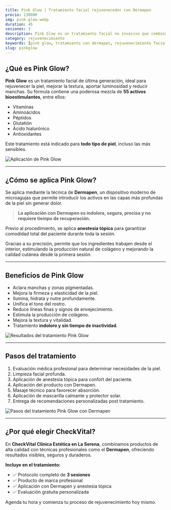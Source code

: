```yaml
---
title: Pink Glow | Tratamiento facial rejuvenecedor con Dermapen
precio: 130000
img: pink-glow.webp
duration: 45
sesiones: 3
description: Pink Glow es un tratamiento facial no invasivo que combina 55 activos aplicados con Dermapen. Ilumina, hidrata, aclara manchas y mejora la firmeza y textura de la piel sin dolor. Ideal para todo tipo de piel.
category: rejuvenecimiento
keywords: [pink glow, tratamiento con dermapen, rejuvenecimiento facial, vitaminas faciales, tratamiento anti manchas, ácido hialurónico La Serena, estética checkvital]
slug: pinkglow
---
```


## ¿Qué es Pink Glow?

<div class="flex flex-col md:flex-row items-start gap-8 my-8">

  <!-- Texto -->
  <div class="flex-1 text-base text-gray-800 space-y-4">
    <p>
      <strong>Pink Glow</strong> es un tratamiento facial de última generación, ideal para rejuvenecer la piel, mejorar la textura, aportar luminosidad y reducir manchas. Su fórmula contiene una poderosa mezcla de <strong>55 activos bioestimulantes</strong>, entre ellos:
    </p>
    <ul class="list-disc pl-5 space-y-1">
      <li>Vitaminas</li>
      <li>Aminoácidos</li>
      <li>Péptidos</li>
      <li>Glutatión</li>
      <li>Ácido hialurónico</li>
      <li>Antioxidantes</li>
    </ul>
    <p>Este tratamiento está indicado para <strong>todo tipo de piel</strong>, incluso las más sensibles.</p>
  </div>

  <!-- Imagen -->
  <div class="flex-1">
    <img 
      src="/pinkglowquees.webp" 
      alt="Aplicación de Pink Glow" 
      class="w-full max-w-md rounded-xl shadow-lg object-cover mx-auto"
    />
  </div>
</div>

---

## ¿Cómo se aplica Pink Glow?

Se aplica mediante la técnica de **Dermapen**, un dispositivo moderno de microagujas que permite introducir los activos en las capas más profundas de la piel sin generar dolor. 

> **La aplicación con Dermapen es indolora, segura, precisa y no requiere tiempo de recuperación.**

Previo al procedimiento, se aplica **anestesia tópica** para garantizar comodidad total del paciente durante toda la sesión.

Gracias a su precisión, permite que los ingredientes trabajen desde el interior, estimulando la producción natural de colágeno y mejorando la calidad cutánea desde la primera sesión.

---

## Beneficios de Pink Glow

<div class="flex flex-col md:flex-row items-start gap-8 my-8">

  <!-- Lista -->
  <div class="flex-1">
    <ul class="list-disc pl-5 space-y-2 text-base text-gray-700">
      <li>Aclara manchas y zonas pigmentadas.</li>
      <li>Mejora la firmeza y elasticidad de la piel.</li>
      <li>Ilumina, hidrata y nutre profundamente.</li>
      <li>Unifica el tono del rostro.</li>
      <li>Reduce líneas finas y signos de envejecimiento.</li>
      <li>Estimula la producción de colágeno.</li>
      <li>Mejora la textura y vitalidad.</li>
      <li>Tratamiento <strong>indoloro y sin tiempo de inactividad</strong>.</li>
    </ul>
  </div>

  <!-- Imagen -->
  <div class="flex-1">
    <img 
      src="/beneficiospinkglow.webp" 
      alt="Resultados del tratamiento Pink Glow" 
      class="w-full max-w-md rounded-xl shadow-lg object-cover mx-auto"
    />
  </div>
</div>

---

## Pasos del tratamiento

<div class="flex flex-col md:flex-row items-start gap-8 my-8">

  <!-- Lista de pasos -->
  <div class="flex-1 text-base text-gray-800 space-y-3">
    <ol class="list-decimal pl-5 space-y-2">
      <li>Evaluación médica profesional para determinar necesidades de la piel.</li>
      <li>Limpieza facial profunda.</li>
      <li>Aplicación de anestesia tópica para confort del paciente.</li>
      <li>Aplicación del producto con Dermapen.</li>
      <li>Masaje técnico para favorecer absorción.</li>
      <li>Aplicación de mascarilla calmante y protector solar.</li>
      <li>Entrega de recomendaciones personalizadas post tratamiento.</li>
    </ol>
  </div>

  <!-- Imagen estandarizada -->
  <div class="flex-1">
    <img 
      src="/pinkglowcard.webp" 
      alt="Pasos del tratamiento Pink Glow con Dermapen" 
      class="w-full max-w-md aspect-[4/3] object-cover rounded-xl shadow-lg mx-auto"
    />
  </div>
</div>

---

## ¿Por qué elegir CheckVital?

En **CheckVital Clínica Estética en La Serena**, combinamos productos de alta calidad con técnicas profesionales como el **Dermapen**, ofreciendo resultados visibles, seguros y duraderos.

**Incluye en el tratamiento:**
- ✅ Protocolo completo de **3 sesiones**
- ✅ Producto de marca profesional
- ✅ Aplicación con Dermapen y anestesia tópica
- ✅ Evaluación gratuita personalizada

Agenda tu hora y comienza tu proceso de rejuvenecimiento hoy mismo.
